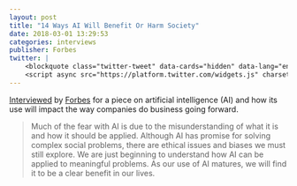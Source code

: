 ```yaml
---
layout: post
title: "14 Ways AI Will Benefit Or Harm Society"
date: 2018-03-01 13:29:53
categories: interviews
publisher: Forbes
twitter: |
    <blockquote class="twitter-tweet" data-cards="hidden" data-lang="en"><p lang="en" dir="ltr">Forbes Technology Members, including our CTO Mark Benson, provide input on the impact of Artificial Intelligence on society in the recent Forbes article, &quot;14 Ways AI Will Benefit or Harm Society.&quot;  <a href="https://t.co/9EA2NLtohi">https://t.co/9EA2NLtohi</a></p>&mdash; Exosite (@exosite) <a href="https://twitter.com/exosite/status/971067900420349956?ref_src=twsrc%5Etfw">March 6, 2018</a></blockquote>
    <script async src="https://platform.twitter.com/widgets.js" charset="utf-8"></script>
---
```


[Interviewed][ln1] by [Forbes][ln2] for a piece on artificial intelligence (AI) and how its use will impact the way companies do business going forward.

> Much of the fear with AI is due to the misunderstanding of what it is and how it should be applied. Although AI has promise for solving complex social problems, there are ethical issues and biases we must still explore. We are just beginning to understand how AI can be applied to meaningful problems. As our use of AI matures, we will find it to be a clear benefit in our lives.

[ln1]: https://www.forbes.com/sites/forbestechcouncil/2018/03/01/14-ways-ai-will-benefit-or-harm-society/ "14 Ways AI Will Benefit Or Harm Society - Forbes"
[ln2]: https://www.forbes.com/ "Forbes"

